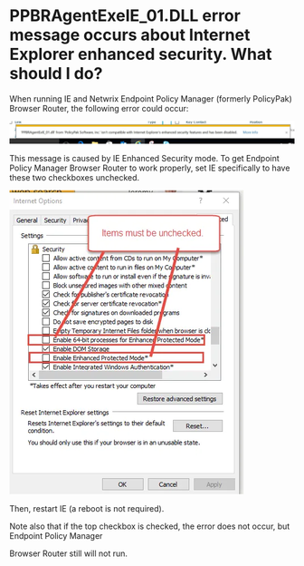 # PPBRAgentExeIE_01.DLL error message occurs about Internet Explorer enhanced security. What should I do?

When running IE and Netwrix Endpoint Policy Manager (formerly PolicyPak) Browser Router, the
following error could occur:

![441_1_image004](../../../../../../static/img/product_docs/policypak/policypak/troubleshooting/error/browserrouter/441_1_image004.webp)

This message is caused by IE Enhanced Security mode. To get Endpoint Policy Manager Browser Router
to work properly, set IE specifically to have these two checkboxes unchecked.

![441_2_image0012](../../../../../../static/img/product_docs/policypak/policypak/troubleshooting/error/browserrouter/441_2_image0012.webp)

Then, restart IE (a reboot is not required).

Note also that if the top checkbox is checked, the error does not occur, but Endpoint Policy Manager

Browser Router still will not run.
